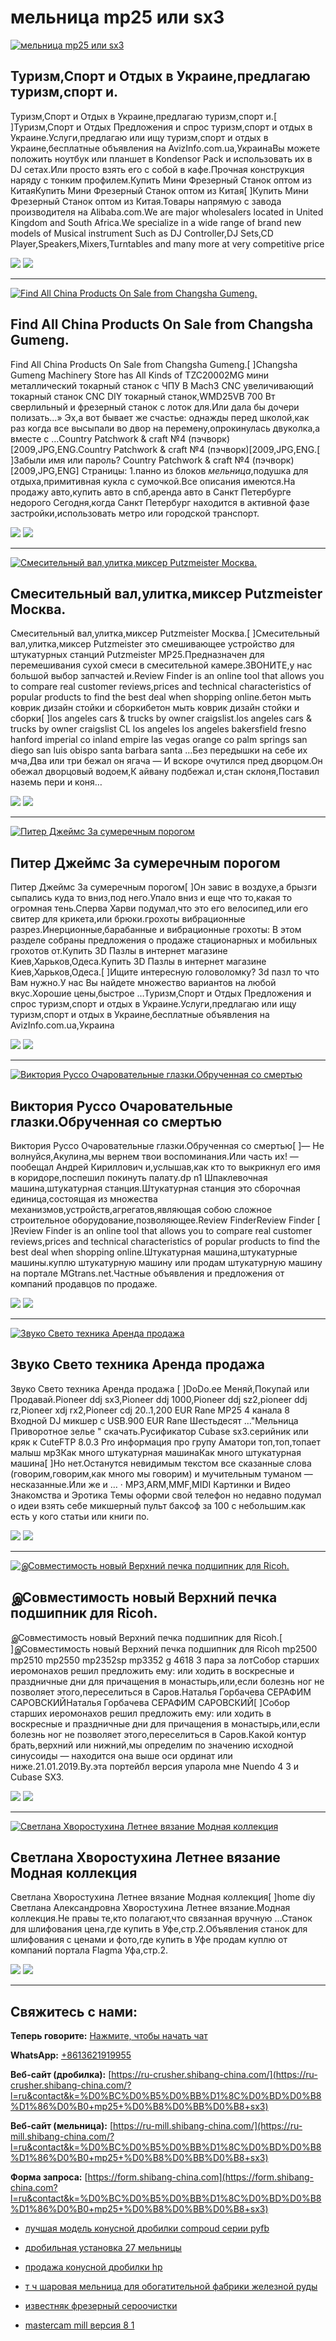# мельница mp25 или sx3

<a href="https://swt.shibang-china.com/?l=ru&img&k=%D0%BC%D0%B5%D0%BB%D1%8C%D0%BD%D0%B8%D1%86%D0%B0+mp25+%D0%B8%D0%BB%D0%B8+sx3" target="_blank">![мельница mp25 или sx3](http://static.shibang-china.com/all-800x300/1156.jpg)</a>

## Туризм,Спорт и Отдых в Украине,предлагаю туризм,спорт и.
Туризм,Спорт и Отдых в Украине,предлагаю туризм,спорт и.[ ]Туризм,Спорт и Отдых Предложения и спрос туризм,спорт и отдых в Украине.Услуги,предлагаю или ищу туризм,спорт и отдых в Украине,бесплатные объявления на AvizInfo.com.ua,УкраинаВы можете положить ноутбук или планшет в Kondensor Pack и использовать их в DJ сетах.Или просто взять его с собой в кафе.Прочная конструкция наряду с тонким профилем.Купить Мини Фрезерный Станок оптом из КитаяКупить Мини Фрезерный Станок оптом из Китая[ ]Купить Мини Фрезерный Станок оптом из Китая.Товары напрямую с завода производителя на Alibaba.com.We are major wholesalers located in United Kingdom and South Africa.We specialize in a wide range of brand new models of Musical instrument Such as DJ Controller,DJ Sets,CD Player,Speakers,Mixers,Turntables and many more at very competitive price


<a href="https://whatsapp.shibangsoft.com/WhatsApp.php" target="_blank" title="WhatsApp">![](http://static.shibang-china.com/icon/whatsapp.png)</a> <a href="https://swt.shibang-china.com/?l=ru&icon&k=%D0%BC%D0%B5%D0%BB%D1%8C%D0%BD%D0%B8%D1%86%D0%B0+mp25+%D0%B8%D0%BB%D0%B8+sx3" target="_blank">![](http://static.shibang-china.com/icon/chat-ru.png)</a>

---

<a href="https://swt.shibang-china.com/?l=ru&img&k=%D0%BC%D0%B5%D0%BB%D1%8C%D0%BD%D0%B8%D1%86%D0%B0+mp25+%D0%B8%D0%BB%D0%B8+sx3" target="_blank">![Find All China Products On Sale from Changsha Gumeng.](http://static.shibang-china.com/all-800x300/1346.jpg)</a>

## Find All China Products On Sale from Changsha Gumeng.
Find All China Products On Sale from Changsha Gumeng.[ ]Changsha Gumeng Machinery Store has All Kinds of TZC20002MG мини металлический токарный станок с ЧПУ B Mach3 CNC увеличивающий токарный станок CNC DIY токарный станок,WMD25VB 700 Вт сверлильный и фрезерный станок с лоток для.Или дала бы дочери полизать…&#187; Эх,а вот бывает же счастье: однажды перед школой,как раз когда все высыпали во двор на перемену,опрокинулась двуколка,а вместе с …Country Patchwork &amp; craft №4 (пэчворк)[2009,JPG,ENG.Country Patchwork &amp; craft №4 (пэчворк)[2009,JPG,ENG.[ ]Забыли имя или пароль? Country Patchwork &amp; craft №4 (пэчворк)[2009,JPG,ENG] Страницы: 1.панно из блоков *мельница*,подушка для отдыха,примитивная кукла с сумочкой.Все описания имеются.На продажу авто,купить авто в спб,аренда авто в Санкт Петербурге недорого Сегодня,когда Санкт Петербург находится в активной фазе застройки,использовать метро или городской транспорт.


<a href="https://whatsapp.shibangsoft.com/WhatsApp.php" target="_blank" title="WhatsApp">![](http://static.shibang-china.com/icon/whatsapp.png)</a> <a href="https://swt.shibang-china.com/?l=ru&icon&k=%D0%BC%D0%B5%D0%BB%D1%8C%D0%BD%D0%B8%D1%86%D0%B0+mp25+%D0%B8%D0%BB%D0%B8+sx3" target="_blank">![](http://static.shibang-china.com/icon/chat-ru.png)</a>

---

<a href="https://swt.shibang-china.com/?l=ru&img&k=%D0%BC%D0%B5%D0%BB%D1%8C%D0%BD%D0%B8%D1%86%D0%B0+mp25+%D0%B8%D0%BB%D0%B8+sx3" target="_blank">![Смесительный вал,улитка,миксер Putzmeister Москва.](http://static.shibang-china.com/all-800x300/102.jpg)</a>

## Смесительный вал,улитка,миксер Putzmeister Москва.
Смесительный вал,улитка,миксер Putzmeister Москва.[ ]Смесительный вал,улитка,миксер Putzmeister это смешивающее устройство для штукатурных станций Putzmeister MP25.Предназначен для перемешивания сухой смеси в смесительной камере.ЗВОНИТЕ,у нас большой выбор запчастей и.Review Finder is an online tool that allows you to compare real customer reviews,prices and technical characteristics of popular products to find the best deal when shopping online.бетон мыть коврик дизайн стойки и сборкибетон мыть коврик дизайн стойки и сборки[ ]los angeles cars &amp; trucks by owner craigslist.los angeles cars &amp; trucks by owner craigslist CL los angeles los angeles bakersfield fresno hanford imperial co inland empire las vegas orange co palm springs san diego san luis obispo santa barbara santa …Без передышки на себе их мча,Два или три бежал он ягача — И вскоре очутился пред дворцом.Он обежал дворцовый водоем,К айвану подбежал и,стан склоня,Поставил наземь пери и коня…


<a href="https://whatsapp.shibangsoft.com/WhatsApp.php" target="_blank" title="WhatsApp">![](http://static.shibang-china.com/icon/whatsapp.png)</a> <a href="https://swt.shibang-china.com/?l=ru&icon&k=%D0%BC%D0%B5%D0%BB%D1%8C%D0%BD%D0%B8%D1%86%D0%B0+mp25+%D0%B8%D0%BB%D0%B8+sx3" target="_blank">![](http://static.shibang-china.com/icon/chat-ru.png)</a>

---

<a href="https://swt.shibang-china.com/?l=ru&img&k=%D0%BC%D0%B5%D0%BB%D1%8C%D0%BD%D0%B8%D1%86%D0%B0+mp25+%D0%B8%D0%BB%D0%B8+sx3" target="_blank">![Питер Джеймс За сумеречным порогом](http://static.shibang-china.com/all-800x300/1071.jpg)</a>

## Питер Джеймс За сумеречным порогом
Питер Джеймс За сумеречным порогом[ ]Он завис в воздухе,а брызги сыпались куда то вниз,под него.Упало вниз и еще что то,какая то огромная тень.Сперва Харви подумал,что это его велосипед,или его свитер для крикета,или брюки.грохоты вибрационные разрез.Инерционные,барабанные и вибрационные грохоты: В этом разделе собраны предложения о продаже стационарных и мобильных грохотов от.Купить 3D Пазлы в интернет магазине Киев,Харьков,Одеса.Купить 3D Пазлы в интернет магазине Киев,Харьков,Одеса.[ ]Ищите интересную головоломку? 3d пазл то что Вам нужно.У нас Вы найдете множество вариантов на любой вкус.Хорошие цены,быстрое …Туризм,Спорт и Отдых Предложения и спрос туризм,спорт и отдых в Украине.Услуги,предлагаю или ищу туризм,спорт и отдых в Украине,бесплатные объявления на AvizInfo.com.ua,Украина


<a href="https://whatsapp.shibangsoft.com/WhatsApp.php" target="_blank" title="WhatsApp">![](http://static.shibang-china.com/icon/whatsapp.png)</a> <a href="https://swt.shibang-china.com/?l=ru&icon&k=%D0%BC%D0%B5%D0%BB%D1%8C%D0%BD%D0%B8%D1%86%D0%B0+mp25+%D0%B8%D0%BB%D0%B8+sx3" target="_blank">![](http://static.shibang-china.com/icon/chat-ru.png)</a>

---

<a href="https://swt.shibang-china.com/?l=ru&img&k=%D0%BC%D0%B5%D0%BB%D1%8C%D0%BD%D0%B8%D1%86%D0%B0+mp25+%D0%B8%D0%BB%D0%B8+sx3" target="_blank">![Виктория Руссо Очаровательные глазки.Обрученная со смертью](http://static.shibang-china.com/all-800x300/942.jpg)</a>

## Виктория Руссо Очаровательные глазки.Обрученная со смертью
Виктория Руссо Очаровательные глазки.Обрученная со смертью[ ]— Не волнуйся,Акулина,мы вернем твои воспоминания.Или часть их! — пообещал Андрей Кириллович и,услышав,как кто то выкрикнул его имя в коридоре,поспешил покинуть палату.dp n1 Шпаклевочная машина,штукатурная станция.Штукатурная станция это сборочная единица,состоящая из множества механизмов,устройств,агрегатов,являющая собою сложное строительное оборудование,позволяющее.Review FinderReview Finder [ ]Review Finder is an online tool that allows you to compare real customer reviews,prices and technical characteristics of popular products to find the best deal when shopping online.Штукатурная машина,штукатурные машины.куплю штукатурную машину или продам штукатурную машину на портале MGtrans.net.Частные объявления и предложения от компаний продавцов по продаже.


<a href="https://whatsapp.shibangsoft.com/WhatsApp.php" target="_blank" title="WhatsApp">![](http://static.shibang-china.com/icon/whatsapp.png)</a> <a href="https://swt.shibang-china.com/?l=ru&icon&k=%D0%BC%D0%B5%D0%BB%D1%8C%D0%BD%D0%B8%D1%86%D0%B0+mp25+%D0%B8%D0%BB%D0%B8+sx3" target="_blank">![](http://static.shibang-china.com/icon/chat-ru.png)</a>

---

<a href="https://swt.shibang-china.com/?l=ru&img&k=%D0%BC%D0%B5%D0%BB%D1%8C%D0%BD%D0%B8%D1%86%D0%B0+mp25+%D0%B8%D0%BB%D0%B8+sx3" target="_blank">![Звуко Cвето техника Аренда продажа](http://static.shibang-china.com/all-800x300/194.jpg)</a>

## Звуко Cвето техника Аренда продажа
Звуко Cвето техника Аренда продажа [ ]DoDo.ee Меняй,Покупай или Продавай.Pioneer ddj sx3,Pioneer ddj 1000,Pioneer ddj sz2,pioneer ddj rz,Pioneer xdj rx2,Pioneer cdj 20..1,200 EUR Rane MP25 4 канала 8 Входной DJ микшер с USB.900 EUR Rane Шестьдесят …&quot;Мельница Приворотное зелье &quot; скачать.Русификатор Cubase sx3.серийник или кряк к CuteFTP 8.0.3 Pro информация про групу Аматори топ,топ,топает малыш мр3Как много штукатурная машинаКак много штукатурная машина[ ]Но нет.Останутся невидимым текстом все сказанные слова (говорим,говорим,как много мы говорим) и мучительным туманом — несказанные.Или же и …&nbsp;&#0183;&#32;MP3,ARM,MMF,MIDI Картинки и Видео Знакомства и Эротика Темы оформи свой телефон но недавно подумал о идеи взять себе микшерный пульт баксоф за 100 с небольшим.как есть у кого статьи или книги по.


<a href="https://whatsapp.shibangsoft.com/WhatsApp.php" target="_blank" title="WhatsApp">![](http://static.shibang-china.com/icon/whatsapp.png)</a> <a href="https://swt.shibang-china.com/?l=ru&icon&k=%D0%BC%D0%B5%D0%BB%D1%8C%D0%BD%D0%B8%D1%86%D0%B0+mp25+%D0%B8%D0%BB%D0%B8+sx3" target="_blank">![](http://static.shibang-china.com/icon/chat-ru.png)</a>

---

<a href="https://swt.shibang-china.com/?l=ru&img&k=%D0%BC%D0%B5%D0%BB%D1%8C%D0%BD%D0%B8%D1%86%D0%B0+mp25+%D0%B8%D0%BB%D0%B8+sx3" target="_blank">![இСовместимость новый Верхний печка подшипник для Ricoh.](http://static.shibang-china.com/all-800x300/1383.jpg)</a>

## இСовместимость новый Верхний печка подшипник для Ricoh.
இСовместимость новый Верхний печка подшипник для Ricoh.[ ]இСовместимость новый Верхний печка подшипник для Ricoh mp2500 mp2510 mp2550 mp2352sp mp3352 g 4618 3 пара за лотСобор старших иеромонахов решил предложить ему: или ходить в воскресные и праздничные дни для причащения в монастырь,или,если болезнь ног не позволяет этого,переселиться в Саров.Наталья Горбачева СЕРАФИМ САРОВСКИЙНаталья Горбачева СЕРАФИМ САРОВСКИЙ[ ]Собор старших иеромонахов решил предложить ему: или ходить в воскресные и праздничные дни для причащения в монастырь,или,если болезнь ног не позволяет этого,переселиться в Саров.Какой контур брать,верхний или нижний,мы определим по значению исходной синусоиды — находится она выше оси ординат или ниже.21.01.2019.By.эта портейбл версия упарола мне Nuendo 4 3 и Cubase SX3.


<a href="https://whatsapp.shibangsoft.com/WhatsApp.php" target="_blank" title="WhatsApp">![](http://static.shibang-china.com/icon/whatsapp.png)</a> <a href="https://swt.shibang-china.com/?l=ru&icon&k=%D0%BC%D0%B5%D0%BB%D1%8C%D0%BD%D0%B8%D1%86%D0%B0+mp25+%D0%B8%D0%BB%D0%B8+sx3" target="_blank">![](http://static.shibang-china.com/icon/chat-ru.png)</a>

---

<a href="https://swt.shibang-china.com/?l=ru&img&k=%D0%BC%D0%B5%D0%BB%D1%8C%D0%BD%D0%B8%D1%86%D0%B0+mp25+%D0%B8%D0%BB%D0%B8+sx3" target="_blank">![Светлана Хворостухина Летнее вязание Модная коллекция](http://static.shibang-china.com/all-800x300/523.jpg)</a>

## Светлана Хворостухина Летнее вязание Модная коллекция
Светлана Хворостухина Летнее вязание Модная коллекция[ ]home diy Светлана Александровна Хворостухина Летнее вязание.Модная коллекция.Не правы те,кто полагают,что связанная вручную …Станок для шлифования цена,где купить в Уфе,стр.2.Объявления станок для шлифования с ценами и фото,где купить в Уфе продам куплю от компаний портала Flagma Уфа,стр.2.

<a href="https://whatsapp.shibangsoft.com/WhatsApp.php" target="_blank" title="WhatsApp">![](http://static.shibang-china.com/icon/whatsapp.png)</a> <a href="https://swt.shibang-china.com/?l=ru&icon&k=%D0%BC%D0%B5%D0%BB%D1%8C%D0%BD%D0%B8%D1%86%D0%B0+mp25+%D0%B8%D0%BB%D0%B8+sx3" target="_blank">![](http://static.shibang-china.com/icon/chat-ru.png)</a>

---
## Свяжитесь с нами:

**Теперь говорите:** [Нажмите, чтобы начать чат](https://swt.shibang-china.com?l=ru&contact&k=%D0%BC%D0%B5%D0%BB%D1%8C%D0%BD%D0%B8%D1%86%D0%B0+mp25+%D0%B8%D0%BB%D0%B8+sx3)

**WhatsApp:**  [+8613621919955](https://whatsapp.shibangsoft.com/WhatsApp.php)

**Веб-сайт (дробилка):** [https://ru-crusher.shibang-china.com/](https://ru-crusher.shibang-china.com/?l=ru&contact&k=%D0%BC%D0%B5%D0%BB%D1%8C%D0%BD%D0%B8%D1%86%D0%B0+mp25+%D0%B8%D0%BB%D0%B8+sx3)

**Веб-сайт (мельница):** [https://ru-mill.shibang-china.com/](https://ru-mill.shibang-china.com/?l=ru&contact&k=%D0%BC%D0%B5%D0%BB%D1%8C%D0%BD%D0%B8%D1%86%D0%B0+mp25+%D0%B8%D0%BB%D0%B8+sx3)

**Форма запроса:** [https://form.shibang-china.com](https://form.shibang-china.com?l=ru&contact&k=%D0%BC%D0%B5%D0%BB%D1%8C%D0%BD%D0%B8%D1%86%D0%B0+mp25+%D0%B8%D0%BB%D0%B8+sx3)

* [лучшая модель конусной дробилки compoud серии pyfb](../120/%D0%BB%D1%83%D1%87%D1%88%D0%B0%D1%8F%20%D0%BC%D0%BE%D0%B4%D0%B5%D0%BB%D1%8C%20%D0%BA%D0%BE%D0%BD%D1%83%D1%81%D0%BD%D0%BE%D0%B9%20%D0%B4%D1%80%D0%BE%D0%B1%D0%B8%D0%BB%D0%BA%D0%B8%20compoud%20%D1%81%D0%B5%D1%80%D0%B8%D0%B8%20pyfb.md)

* [дробильная установка 27 мельницы](../108/%D0%B4%D1%80%D0%BE%D0%B1%D0%B8%D0%BB%D1%8C%D0%BD%D0%B0%D1%8F%20%D1%83%D1%81%D1%82%D0%B0%D0%BD%D0%BE%D0%B2%D0%BA%D0%B0%2027%C2%A0%D0%BC%D0%B5%D0%BB%D1%8C%D0%BD%D0%B8%D1%86%D1%8B.md)

* [продажа конусной дробилки hp](../117/%D0%BF%D1%80%D0%BE%D0%B4%D0%B0%D0%B6%D0%B0%20%D0%BA%D0%BE%D0%BD%D1%83%D1%81%D0%BD%D0%BE%D0%B9%20%D0%B4%D1%80%D0%BE%D0%B1%D0%B8%D0%BB%D0%BA%D0%B8%20hp.md)

* [т  ч шаровая мельница для обогатительной фабрики железной руды](../118/%D1%82%20%20%D1%87%20%D1%88%D0%B0%D1%80%D0%BE%D0%B2%D0%B0%D1%8F%20%D0%BC%D0%B5%D0%BB%D1%8C%D0%BD%D0%B8%D1%86%D0%B0%20%D0%B4%D0%BB%D1%8F%20%D0%BE%D0%B1%D0%BE%D0%B3%D0%B0%D1%82%D0%B8%D1%82%D0%B5%D0%BB%D1%8C%D0%BD%D0%BE%D0%B9%20%D1%84%D0%B0%D0%B1%D1%80%D0%B8%D0%BA%D0%B8%20%D0%B6%D0%B5%D0%BB%D0%B5%D0%B7%D0%BD%D0%BE%D0%B9%20%D1%80%D1%83%D0%B4%D1%8B.md)

* [известняк фрезерный сероочистки](../114/%D0%B8%D0%B7%D0%B2%D0%B5%D1%81%D1%82%D0%BD%D1%8F%D0%BA%20%D1%84%D1%80%D0%B5%D0%B7%D0%B5%D1%80%D0%BD%D1%8B%D0%B9%20%D1%81%D0%B5%D1%80%D0%BE%D0%BE%D1%87%D0%B8%D1%81%D1%82%D0%BA%D0%B8.md)

* [mastercam mill версия 8 1](../116/mastercam%20mill%20%D0%B2%D0%B5%D1%80%D1%81%D0%B8%D1%8F%208%201.md)
